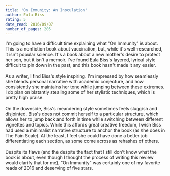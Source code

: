 ```yaml
---
title: 'On Immunity: An Inoculation'
author: Eula Biss
rating: 5
date_read: 2016/09/07
number_of_pages: 205
---
```


I'm going to have a difficult time explaining what "On Immunity" is about. This is a nonfiction book about vaccination, but, while it's well-researched, it isn't popular science. It's a book about a new mother's desire to protect her son, but it isn't a memoir. I've found Eula Biss's layered, lyrical style difficult to pin down in the past, and this book hasn't made it any easier.<br/><br/>As a writer, I find Biss's style inspiring. I'm impressed by how seamlessly she blends personal narrative with academic conjecture, and how consistently she maintains her tone while jumping between these extremes. I do plan on blatantly stealing some of her stylistic techniques, which is pretty high praise.<br/><br/>On the downside, Biss's meandering style sometimes feels sluggish and disjointed. Biss's does not commit herself to a particular structure, which allows her to jump back and forth in time while switching between different vignettes and topics. While this affords great creative freedom, I wish Biss had used a minimalist narrative structure to anchor the book (as she does in The Pain Scale). At the least, I feel she could have done a better job differentiating each section, as some come across as rehashes of others.<br/><br/>Despite its flaws (and the despite the fact that I still don't know what the book is about, even though I thought the process of writing this review would clarify that for me), "On Immunity" was certainly one of my favorite reads of 2016 and deserving of five stars.
